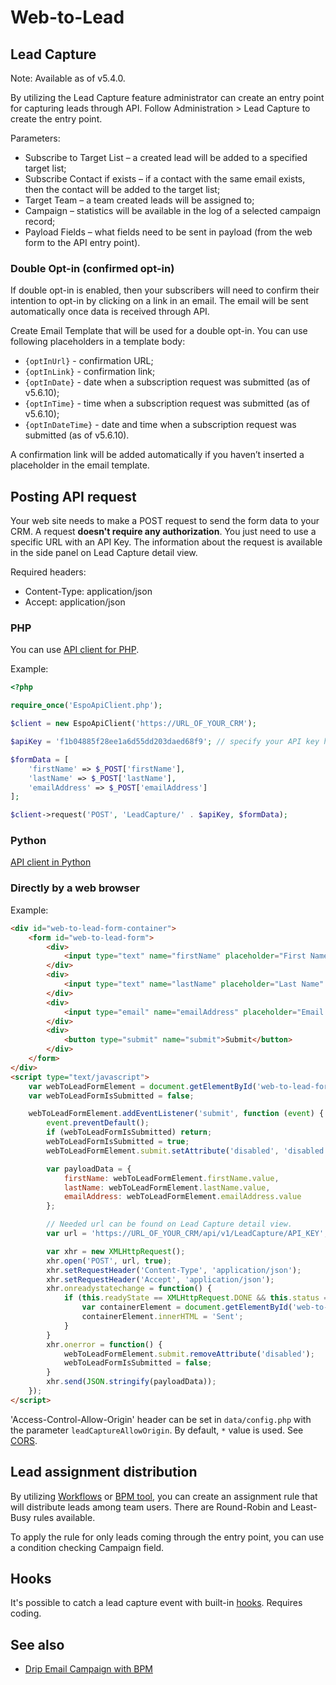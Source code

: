 # Web-to-Lead

## Lead Capture

Note: Available as of v5.4.0.

By utilizing the Lead Capture feature administrator can create an entry point for capturing leads through API. Follow Administration > Lead Capture to create the entry point.

Parameters:

* Subscribe to Target List – a created lead will be added to a specified target list;
* Subscribe Contact if exists – if a contact with the same email exists, then the contact will be added to the target list;
* Target Team – a team created leads will be assigned to;
* Campaign – statistics will be available in the log of a selected campaign record;
* Payload Fields – what fields need to be sent in payload (from the web form to the API entry point).

### Double Opt-in (confirmed opt-in)

If double opt-in is enabled, then your subscribers will need to confirm their intention to opt-in by clicking on a link in an email. The email will be sent automatically once data is received through API.

Create Email Template that will be used for a double opt-in. You can use following placeholders in a template body:

* `{optInUrl}` - confirmation URL;
* `{optInLink}` - confirmation link;
* `{optInDate}` - date when a subscription request was submitted (as of v5.6.10);
* `{optInTime}` - time when a subscription request was submitted (as of v5.6.10);
* `{optInDateTime}` - date and time when a subscription request was submitted (as of v5.6.10).

A confirmation link will be added automatically if you haven’t inserted a placeholder in the email template.

## Posting API request

Your web site needs to make a POST request to send the form data to your CRM. A request **doesn't require any authorization**. You just need to use a specific URL with an API Key. The information about the request is available in the side panel on Lead Capture detail view.

Required headers:

* Content-Type: application/json
* Accept: application/json


### PHP

You can use [API client for PHP](../development/api-client-php.md).

Example:

```php
<?php

require_once('EspoApiClient.php');

$client = new EspoApiClient('https://URL_OF_YOUR_CRM');

$apiKey = 'f1b04885f28ee1a6d55dd203daed68f9'; // specify your API key here

$formData = [
    'firstName' => $_POST['firstName'],
    'lastName' => $_POST['lastName'],
    'emailAddress' => $_POST['emailAddress']
];

$client->request('POST', 'LeadCapture/' . $apiKey, $formData);

```

### Python

[API client in Python](../development/api-client-python.md)

### Directly by a web browser

Example:

```html
<div id="web-to-lead-form-container">
    <form id="web-to-lead-form">
        <div>
            <input type="text" name="firstName" placeholder="First Name">
        </div>
        <div>
            <input type="text" name="lastName" placeholder="Last Name" required>
        </div>
        <div>
            <input type="email" name="emailAddress" placeholder="Email Address" required>
        </div>
        <div>
            <button type="submit" name="submit">Submit</button>
        </div>
    </form>
</div>
<script type="text/javascript">
    var webToLeadFormElement = document.getElementById('web-to-lead-form');
    var webToLeadFormIsSubmitted = false;

    webToLeadFormElement.addEventListener('submit', function (event) {
        event.preventDefault();
        if (webToLeadFormIsSubmitted) return;
        webToLeadFormIsSubmitted = true;
        webToLeadFormElement.submit.setAttribute('disabled', 'disabled');

        var payloadData = {
            firstName: webToLeadFormElement.firstName.value,
            lastName: webToLeadFormElement.lastName.value,
            emailAddress: webToLeadFormElement.emailAddress.value
        };

        // Needed url can be found on Lead Capture detail view.
        var url = 'https://URL_OF_YOUR_CRM/api/v1/LeadCapture/API_KEY';

        var xhr = new XMLHttpRequest();
        xhr.open('POST', url, true);
        xhr.setRequestHeader('Content-Type', 'application/json');
        xhr.setRequestHeader('Accept', 'application/json');
        xhr.onreadystatechange = function() {
            if (this.readyState == XMLHttpRequest.DONE && this.status == 200) {
                var containerElement = document.getElementById('web-to-lead-form-container');
                containerElement.innerHTML = 'Sent';
            }
        }
        xhr.onerror = function() {
            webToLeadFormElement.submit.removeAttribute('disabled');
            webToLeadFormIsSubmitted = false;
        }
        xhr.send(JSON.stringify(payloadData));
    });
</script>
```

'Access-Control-Allow-Origin' header can be set in `data/config.php` with the parameter `leadCaptureAllowOrigin`. By default, `*` value is used. See [CORS](https://en.wikipedia.org/wiki/Cross-origin_resource_sharing).

## Lead assignment distribution

By utilizing [Workflows](workflows.md) or [BPM tool](bpm.md), you can create an assignment rule that will distribute leads among team users. There are Round-Robin and Least-Busy rules available.

To apply the rule for only leads coming through the entry point, you can use a condition checking Campaign field.


## Hooks

It's possible to catch a lead capture event with built-in [hooks](../development/hooks.md#additional-default-hooks). Requires coding.

## See also

* [Drip Email Campaign with BPM](bpm-drip-email-campaign.md)
